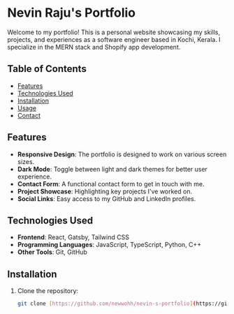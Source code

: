 # Nevin Raju's Portfolio

Welcome to my portfolio! This is a personal website showcasing my skills, projects, and experiences as a software engineer based in Kochi, Kerala. I specialize in the MERN stack and Shopify app development.

## Table of Contents

- [Features](#features)
- [Technologies Used](#technologies-used)
- [Installation](#installation)
- [Usage](#usage)
- [Contact](#contact)

## Features

- **Responsive Design**: The portfolio is designed to work on various screen sizes.
- **Dark Mode**: Toggle between light and dark themes for better user experience.
- **Contact Form**: A functional contact form to get in touch with me.
- **Project Showcase**: Highlighting key projects I've worked on.
- **Social Links**: Easy access to my GitHub and LinkedIn profiles.

## Technologies Used

- **Frontend**: React, Gatsby, Tailwind CSS
- **Programming Languages**: JavaScript, TypeScript, Python, C++
- **Other Tools**: Git, GitHub

## Installation

1. Clone the repository:

   ```bash
   git clone [https://github.com/newwohh/nevin-s-portfolio](https://github.com/newwohh/nevin-s-portfolio)
